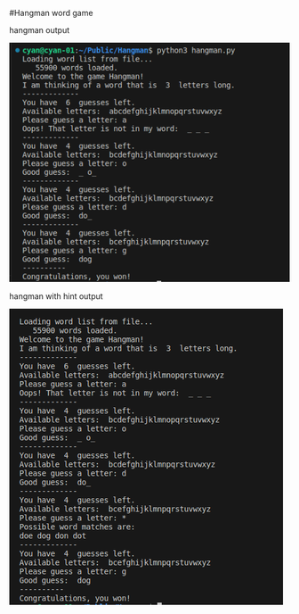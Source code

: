 #Hangman word game


hangman output

![alt text](<Screenshot from 2024-02-07 13-41-47.png>)

hangman with hint output

![alt text](<Screenshot from 2024-02-07 13-44-49.png>)